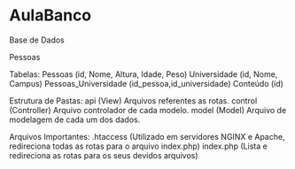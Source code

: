 # AulaBanco

Base de Dados

Pessoas

Tabelas: 
	Pessoas (id, Nome, Altura, Idade, Peso)
	Universidade (id, Nome, Campus)
	Pessoas_Universidade (id_pessoa,id_universidade)
	Conteúdo (id)

Estrutura de Pastas:
	api (View)
		Arquivos referentes as rotas.
	control (Controller)
		Arquivo controlador de cada modelo.
	model (Model)
		Arquivo de modelagem de cada um dos dados.

Arquivos Importantes:
.htaccess (Utilizado em servidores NGINX e Apache, redireciona todas as rotas para o arquivo index.php)
index.php (Lista e redireciona as rotas para os seus devidos arquivos)